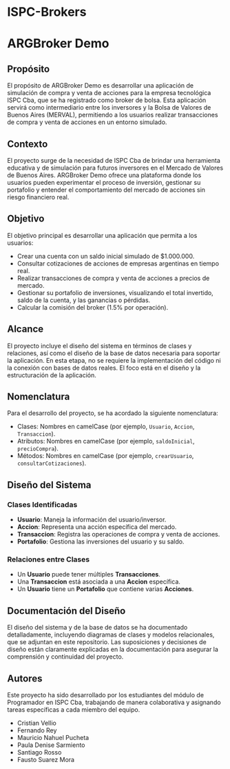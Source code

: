 # ISPC-Brokers
# ARGBroker Demo

## Propósito

El propósito de ARGBroker Demo es desarrollar una aplicación de simulación de compra y venta de acciones para la empresa tecnológica ISPC Cba, que se ha registrado como broker de bolsa. Esta aplicación servirá como intermediario entre los inversores y la Bolsa de Valores de Buenos Aires (MERVAL), permitiendo a los usuarios realizar transacciones de compra y venta de acciones en un entorno simulado.

## Contexto

El proyecto surge de la necesidad de ISPC Cba de brindar una herramienta educativa y de simulación para futuros inversores en el Mercado de Valores de Buenos Aires. ARGBroker Demo ofrece una plataforma donde los usuarios pueden experimentar el proceso de inversión, gestionar su portafolio y entender el comportamiento del mercado de acciones sin riesgo financiero real.

## Objetivo

El objetivo principal es desarrollar una aplicación que permita a los usuarios:
- Crear una cuenta con un saldo inicial simulado de $1.000.000.
- Consultar cotizaciones de acciones de empresas argentinas en tiempo real.
- Realizar transacciones de compra y venta de acciones a precios de mercado.
- Gestionar su portafolio de inversiones, visualizando el total invertido, saldo de la cuenta, y las ganancias o pérdidas.
- Calcular la comisión del broker (1.5% por operación).

## Alcance

El proyecto incluye el diseño del sistema en términos de clases y relaciones, así como el diseño de la base de datos necesaria para soportar la aplicación. En esta etapa, no se requiere la implementación del código ni la conexión con bases de datos reales. El foco está en el diseño y la estructuración de la aplicación.

## Nomenclatura

Para el desarrollo del proyecto, se ha acordado la siguiente nomenclatura:
- Clases: Nombres en camelCase (por ejemplo, `Usuario`, `Accion`, `Transaccion`).
- Atributos: Nombres en camelCase (por ejemplo, `saldoInicial`, `precioCompra`).
- Métodos: Nombres en camelCase (por ejemplo, `crearUsuario`, `consultarCotizaciones`).

## Diseño del Sistema

### Clases Identificadas

- **Usuario**: Maneja la información del usuario/inversor.
- **Accion**: Representa una acción específica del mercado.
- **Transaccion**: Registra las operaciones de compra y venta de acciones.
- **Portafolio**: Gestiona las inversiones del usuario y su saldo.

### Relaciones entre Clases

- Un **Usuario** puede tener múltiples **Transacciones**.
- Una **Transaccion** está asociada a una **Accion** específica.
- Un **Usuario** tiene un **Portafolio** que contiene varias **Acciones**.

## Documentación del Diseño

El diseño del sistema y de la base de datos se ha documentado detalladamente, incluyendo diagramas de clases y modelos relacionales, que se adjuntan en este repositorio. Las suposiciones y decisiones de diseño están claramente explicadas en la documentación para asegurar la comprensión y continuidad del proyecto.

## Autores

Este proyecto ha sido desarrollado por los estudiantes del módulo de Programador en ISPC Cba, trabajando de manera colaborativa y asignando tareas específicas a cada miembro del equipo.

- Cristian Vellio
- Fernando Rey
- Mauricio Nahuel Pucheta
- Paula Denise Sarmiento
- Santiago Rosso
- Fausto Suarez Mora


